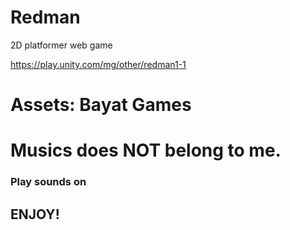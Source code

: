 # Redman
2D platformer web game

https://play.unity.com/mg/other/redman1-1

# Assets: Bayat Games
# Musics does NOT belong to me.

### Play sounds on

## ENJOY!
